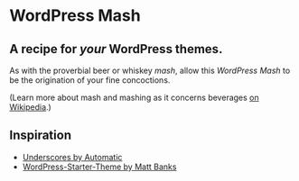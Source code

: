 # WordPress Mash

## A recipe for _your_ WordPress themes.

As with the proverbial beer or whiskey _mash_, allow this _WordPress Mash_ to be the origination of your fine concoctions.

(Learn more about mash and mashing as it concerns beverages [on Wikipedia](http://en.wikipedia.org/wiki/Mashing).)

## Inspiration

* [Underscores by Automatic](https://github.com/automattic/_s)
* [WordPress-Starter-Theme by Matt Banks](https://github.com/mattbanks/WordPress-Starter-Theme)